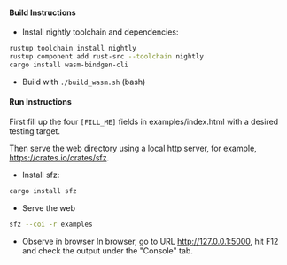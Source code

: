 #### Build Instructions

- Install nightly toolchain and dependencies:
```bash
rustup toolchain install nightly
rustup component add rust-src --toolchain nightly
cargo install wasm-bindgen-cli
```
- Build with `./build_wasm.sh` (bash) 

#### Run Instructions
First fill up the four `[FILL_ME]` fields in examples/index.html with a desired testing target.

Then serve the web directory using a local http server, for example, https://crates.io/crates/sfz.

- Install sfz:
```bash
cargo install sfz
```

- Serve the web
```bash
sfz --coi -r examples
```

- Observe in browser
In browser, go to URL http://127.0.0.1:5000, hit F12 and check the output
under the "Console" tab.